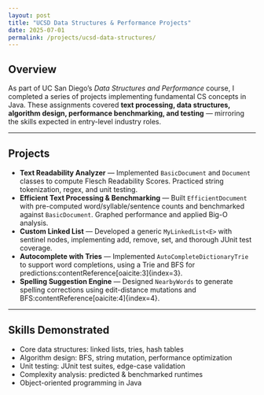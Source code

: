 ```yaml
---
layout: post
title: "UCSD Data Structures & Performance Projects"
date: 2025-07-01
permalink: /projects/ucsd-data-structures/
---
```


<h2 class="text-2xl font-bold mt-8 mb-4 border-b-2 border-indigo-200 pb-2"> Overview </h2>

As part of UC San Diego’s *Data Structures and Performance* course, I completed a series of 
projects implementing fundamental CS concepts in Java. These assignments covered **text 
processing, data structures, algorithm design, performance benchmarking, and testing** — 
mirroring the skills expected in entry-level industry roles.  

---

<h2 class="text-2xl font-bold mt-8 mb-4 border-b-2 border-indigo-200 pb-2"> Projects </h2>

<ul class="list-disc ml-6">
  <li><b>Text Readability Analyzer</b> — Implemented <code>BasicDocument</code> and 
      <code>Document</code> classes to compute Flesch Readability Scores. 
      Practiced string tokenization, regex, and unit testing.</li>

  <li><b>Efficient Text Processing & Benchmarking</b> — Built <code>EfficientDocument</code> with 
      pre-computed word/syllable/sentence counts and benchmarked against 
      <code>BasicDocument</code>. Graphed performance and applied Big-O analysis.</li>

  <li><b>Custom Linked List</b> — Developed a generic <code>MyLinkedList&lt;E&gt;</code> with 
      sentinel nodes, implementing add, remove, set, and thorough JUnit test coverage.</li>

  <li><b>Autocomplete with Tries</b> — Implemented <code>AutoCompleteDictionaryTrie</code> 
      to support word completions, using a Trie and BFS for predictions:contentReference[oaicite:3]{index=3}.</li>

  <li><b>Spelling Suggestion Engine</b> — Designed <code>NearbyWords</code> to generate 
      spelling corrections using edit-distance mutations and BFS:contentReference[oaicite:4]{index=4}.</li>
</ul>

---

<h2 class="text-2xl font-bold mt-8 mb-4 border-b-2 border-indigo-200 pb-2"> Skills Demonstrated </h2>

- Core data structures: linked lists, tries, hash tables  
- Algorithm design: BFS, string mutation, performance optimization  
- Unit testing: JUnit test suites, edge-case validation  
- Complexity analysis: predicted & benchmarked runtimes  
- Object-oriented programming in Java  


